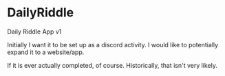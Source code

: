 # DailyRiddle
Daily Riddle App v1

Initially I want it to be set up as a discord activity. I would like to potentially expand it to a website/app. 

If it is ever actually completed, of course. Historically, that isn't very likely. 

